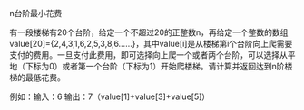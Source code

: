 n台阶最小花费

有一段楼梯有20个台阶，给定一个不超过20的正整数n，再给定一个整数的数组value[20]={2,4,3,1,6,2,5,3,8,6……}，其中value[i]是从楼梯第i个台阶向上爬需要支付的费用。一旦支付此费用，即可选择向上爬一个或者两个台阶，可以选择从平地（下标为0）或者第一个台阶（下标为1）开始爬楼梯。请计算并返回达到n阶楼梯的最低花费。

例如：输入：6 输出：7（value[1]+value[3]+value[5]）